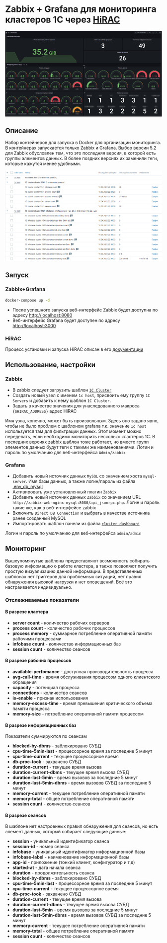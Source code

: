 # Zabbix + Grafana для мониторинга кластеров 1С через [HiRAC](https://github.com/arkuznetsov/hirac)

![Мониторинг](https://github.com/salexdv/git_images/blob/master/zbx_grf_hirac_grafana.png?raw=true)

## Описание

Набор контейнеров для запуска в Docker для организации мониторинга. В контейнерах запускается только Zabbix и Grafana. Выбор версии 5.2 для Zabbix обусловлен тем, что это последняя версия, в которой есть группы элементов данных. В более поздних версиях их заменили теги, которые кажутся менее удобными.

![Группировка элементов](https://github.com/salexdv/git_images/blob/master/zbx_grf_hirac_zabbix.png?raw=true)

## Запуск

### Zabbix+Grafana

```bash
docker-compose up -d
```

* После успешного запуска веб-интерфейс Zabbix будет доступна по адресу [http://localhost:8080](http://localhost:8080)
* Веб-интерфейс Grafana будет доступен по адресу [http://localhost:3000](http://localhost:3000)

### HiRAC

Процесс установки и запуска HiRAC описан в его [документации](https://github.com/arkuznetsov/hirac)

## Использование, настройки

### Zabbix

* В zabbix следует загрузить шаблон [`1C Cluster`](templates/zabbix/zbx_export_templates.json)
* Создать новый узел с именем `1c host`, присвоить ему группу `1C Servers` и добавить к нему шаблон `1C Cluster`.
* Задать в качестве значения для унаследованного макроса `{$HIRAC_ADDRESS}` адрес HiRAC

Имя узла, конечно, может быть произвольным. Здесь оно задано явно, чтобы не было проблем с шаблоном grafana т.к. значение `1c host` используется там для фильтрации данных. Этот момент можно переделать, если необходимо мониторить несколько кластеров 1С. В последних версиях zabbix шаблон тоже работает, но вместо групп элементов данных будут теги с такими же наименованиями. Логин и пароль по умолчанию для веб-интерфейса `Admin/zabbix`

### Grafana

* Добавить новый источник данных `MySQL` со значением хоста `mysql-server`. Имя базы данных, а также логин/пароль из файла [.env_db_mysql](env_vars/.env_db_mysql)
* Активировать уже установленный плагин `Zabbix`
* Добавить новый источник данных `Zabbix` со значением URL `http://zabbix-web-nginx-mysql:8080/api_jsonrpc.php`. Логин и пароль такие же, как в веб-интерфейсе zabbix
* Включить `Direct DB Connection` и выбрать в качестве источника ранее созданный MySQL
* Импортировать шаблон панели из файла [`cluster_dashboard`](templates/grafana/cluster_dashboard.json)

Логин и пароль по умолчанию для веб-интерфейса `admin/admin`

## Мониторинг

Вышеупомянутые шаблоны предоставляют возможность собирать базовую информацию о работе кластера, а также позволяют получить простую визуализацию данной информации. В представленных шаблонах нет триггеров для проблемных ситуаций, нет правил обнаружения высокой нагрузки и нет оповещений. Всё это настраивается индивидуально.

### Отслеживаемые показатели

#### В разрезе кластера

* **server count** - количество рабочих серверов
* **process count** - количество рабочих процессов
* **process memory** - суммарное потребление оперативной памяти рабочими процессами
* **infobase count** - количество информационных баз
* **session count** - количество сеансов

#### В разрезе рабочих процессов

* **available-perfomance** - доступная производительность процесса
* **avg-call-time** - время обслуживания процессом одного клиентского обращения
* **capacity** - потенциал процесса
* **connections** - количество сеансов
* **is-enable** - признак использования
* **memory-excess-time** - время превышения критического объема памяти процесса
* **memory-size** - потребление оперативной памяти процессом

#### В разрезе информационных баз

Показатели суммируются по сеансам

* **blocked-by-dbms** - заблокировано СУБД
* **cpu-time-5min-last** - процессорное время за последние 5 минут
* **cpu-time-current** - текущее процессорное время
* **db-proc-took** - захвачено СУБД
* **duration-current** - текущее время вызова
* **duration-current-dbms** - текущее время вызова СУБД
* **duration-last-5min** - время вызовов за последние 5 минут
* **duration-last-5min-dbms** - время вызовов СУБД за последние 5 минут
* **memory-current** - текущее потребление оперативной памяти
* **memory-total** - общее потребление оперативной памяти
* **session count** - количество сеансов

#### В разрезе сеансов

В шаблоне нет настроенных правил обнаружения для сеансов, но есть элемент данных, который собирает следующие данные:

* **session** - уникальный идентификатор сеанса
* **session-id** - номер сеанса
* **infobase** - уникальный идентификатор информационной базы
* **infobase-label** - наименование информационной базы
* **app-id** - приложение (тонкий клиент, конфигуратор и т.д)
* **started-at** - дата начала сеанса
* **duration** - продолжительность сеанса
* **blocked-by-dbms** - заблокировано СУБД
* **cpu-time-5min-last** - процессорное время за последние 5 минут
* **cpu-time-current** - текущее процессорное время
* **db-proc-took** - захвачено СУБД
* **duration-current** - текущее время вызова
* **duration-current-dbms** - текущее время вызова СУБД
* **duration-last-5min** - время вызовов за последние 5 минут
* **duration-last-5min-dbms** - время вызовов СУБД за последние 5 минут
* **memory-current** - текущее потребление оперативной памяти
* **memory-total** - общее потребление оперативной памяти
* **session count** - количество сеансов
